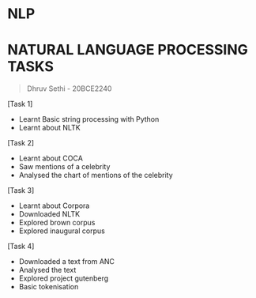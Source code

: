 # NLP
# NATURAL LANGUAGE PROCESSING TASKS
> Dhruv Sethi - 20BCE2240

[Task 1]
 + Learnt Basic string processing with Python
 + Learnt about NLTK

[Task 2]
 + Learnt about COCA
 + Saw mentions of a celebrity
 + Analysed the chart of mentions of the celebrity

[Task 3]
 + Learnt about Corpora
 + Downloaded NLTK
 + Explored brown corpus
 + Explored inaugural corpus
 
[Task 4]
 + Downloaded a text from ANC
 + Analysed the text
 + Explored project gutenberg
 + Basic tokenisation
